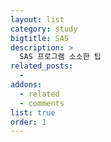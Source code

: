 ```yaml
---
layout: list
category: study
bigtitle: SAS
description: >
  SAS 프로그램 소소한 팁
related_posts:
  -
addons:
  - related
  - comments
list: true
order: 1
---
```

